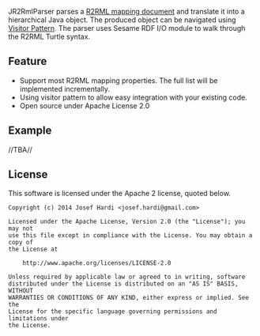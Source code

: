 JR2RmlParser parses a [R2RML mapping document](http://www.w3.org/TR/r2rml/) and translate it into a hierarchical Java object. The produced object can be navigated using [Visitor Pattern](http://en.wikipedia.org/wiki/Visitor_pattern). The parser uses Sesame RDF I/O module to walk through the R2RML Turtle syntax.

Feature
-------
* Support most R2RML mapping properties. The full list will be implemented incrementally.
* Using visitor pattern to allow easy integration with your existing code.
* Open source under Apache License 2.0

Example
-------
//TBA//

License
-------
This software is licensed under the Apache 2 license, quoted below.

```
Copyright (c) 2014 Josef Hardi <josef.hardi@gmail.com>

Licensed under the Apache License, Version 2.0 (the "License"); you may not
use this file except in compliance with the License. You may obtain a copy of
the License at

    http://www.apache.org/licenses/LICENSE-2.0

Unless required by applicable law or agreed to in writing, software
distributed under the License is distributed on an "AS IS" BASIS, WITHOUT
WARRANTIES OR CONDITIONS OF ANY KIND, either express or implied. See the
License for the specific language governing permissions and limitations under
the License.
```




